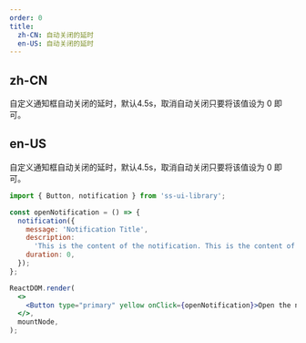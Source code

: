 ```yaml
---
order: 0
title:
  zh-CN: 自动关闭的延时
  en-US: 自动关闭的延时
---
```


## zh-CN

自定义通知框自动关闭的延时，默认4.5s，取消自动关闭只要将该值设为 0 即可。

## en-US

自定义通知框自动关闭的延时，默认4.5s，取消自动关闭只要将该值设为 0 即可。

```jsx
import { Button, notification } from 'ss-ui-library';

const openNotification = () => {
  notification({
    message: 'Notification Title',
    description:
      'This is the content of the notification. This is the content of the notification. This is the content of the notification.',
    duration: 0,
  });
};

ReactDOM.render(
  <>
    <Button type="primary" yellow onClick={openNotification}>Open the notification box</Button>
  </>,
  mountNode,
);
```

